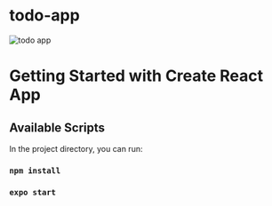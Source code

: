 # todo-app
![todo app](https://user-images.githubusercontent.com/65924250/160262479-7c7408a1-c085-4dc7-b3ce-8347d6cc1918.jpg)

# Getting Started with Create React App

## Available Scripts

In the project directory, you can run:

### `npm install`
### `expo start`
